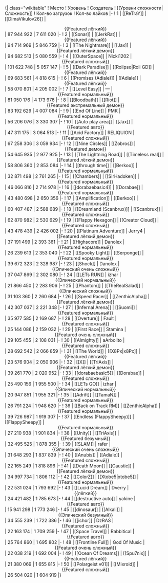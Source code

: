 {| class="wikitable"
! Место
! Уровень
! Создатель
! [[Уровни сложности|Сложность]]
! Кол-во загрузок
! Кол-во лайков
|-
! 1
| [[ReTraY]]
| [[DimaVikulov26]]
| <center>{{Featured лёгкий}}</center>
| 87 944 922
| 7 611 020
|-
! 2
| [[Sonar]]
| [[JerkRat]]
| <center>{{Featured лёгкий}}</center>
| 94 714 969
| 5 846 759
|-
! 3
| [[The Nightmare]]
| [[Jax]]
| <center>{{Featured лёгкий демон}}</center>
| 94 682 513
| 5 080 559
|-
! 4
| [[OuterSpace]]
| Nicki1202
| <center>{{Featured сложный}}</center>
| 101 622 748
| 5 057 147
|-
! 5
| [[Dark Paradise]]
| [[Rolipso|Roli GD]]
| <center>{{Featured лёгкий}}</center>
| 69 683 561
| 4 818 615
|-
! 6
| [[Promises (Adiale)]]
| [[Adiale]]
| <center>{{Featured лёгкий}}</center>
| 58 070 801
| 4 205 002
|-
! 7
| [[Level Easy]]
| —
| <center>{{Featured нормальный}}</center>
| 81 050 176
| 4 173 976
|-
! 8
| [[Bloodbath]]
| [[Riot]]
| <center>{{Featured экстремальный демон}}</center>
| 83 192 629
| 4 007 084
|-
! 9
| [[End Of Line]]
| PMK
| <center>{{Featured нормальный}}</center>
| 56 206 076
| 3 330 307
|-
! 10
| [[Auto play area]]
| [[Jax]]
| <center>{{Featured авто}}</center>
| 47 311 175
| 3 064 513
|-
! 11
| [[Acid Factory]]
| RELIQUION
| <center>{{Featured сложный}}</center>
| 67 258 306
| 3 059 934
|-
! 12
| [[Nine Circles]]
| [[Zobros]]
| <center>{{Featured демон}}</center>
| 54 645 935
| 2 977 925
|-
! 13
| [[The Lightning Road]]
| [[Timeless real]]
| <center>{{Featured лёгкий демон}}</center>
| 58 806 360
| 2 853 084
|-
! 14
| [[through time]]
| [[Berkoo]]
| <center>{{Featured нормальный}}</center>
| 32 871 498
| 2 761 265
|-
! 15
| [[Chambers]]
| [[SirHadoken]]
| <center>{{Featured нормальный}}</center>
| 46 066 816
| 2 714 978
|-
! 16
| [[dorabaebasic4]]
| [[Dorabae]]
| <center>{{Featured нормальный}}</center>
| 43 480 698
| 2 650 356
|-
! 17
| [[Amplification]]
| [[Berkoo]]
| <center>{{Featured сложный}}</center>
| 60 407 487
| 2 588 689
|-
! 18
| [[Dreamland (Scanbrux)]]
| [[Scanbrux]]
| <center>{{Featured сложный}}</center>
| 62 870 982
| 2 530 629
|-
! 19
| [[Flappy Hexagon]]
| [[Creator Cloud]]
| <center>{{Featured сложный}}</center>
| 43 478 439
| 2 426 002
|-
! 20
| [[Platinum Adventure]]
| Jerry4
| <center>{{Featured лёгкий демон}}</center>
| 37 191 499
| 2 393 361
|-
! 21
| [[Highscore]]
| Danolex
| <center>{{Featured нормальный}}</center>
| 26 239 613
| 2 353 040
|-
! 22
| [[Spooky Light]]
| [[Serponge]]
| <center>{{Featured нормальный}}</center>
| 39 672 323
| 2 328 987
|-
! 23
| [[Shock]]
| Danolex
| <center>{{Эпический очень сложный}}</center>
| 37 047 869
| 2 302 080
|-
! 24
| [[LETs  RUN]]
| izhar
| <center>{{Эпический нормальный}}</center>
| 21 866 450
| 2 283 906
|-
! 25
| [[Phantom]]
| [[TheRealSalad]]
| <center>{{Эпический сложный}}</center>
| 31 103 360
| 2 260 684
|-
! 26
| [[Speed Racer]]
| [[ZenthicAlpha]]
| <center>{{Featured лёгкий демон}}</center>
| 42 307 037
| 2 221 348
|-
! 27
| [[Infernal Arena]]
| [[Suomi]]
| <center>{{Featured нормальный}}</center>
| 35 977 585
| 2 169 687
|-
! 28
| [[Overture]]
| Fault
| <center>{{Featured сложный}}</center>
| 25 144 086
| 2 159 032
|-
! 29
| [[First Race]]
| Stamina
| <center>{{Featured очень сложный}}</center>
| 29 105 455
| 2 108 031
|-
! 30
| [[Almighty]]
| aArbolito
| <center>{{Featured сложный}}</center>
| 28 692 542
| 2 066 859
|-
! 31
| [[The World]]
| [[X8Px|x8Px]]
| <center>{{Featured лёгкий}}</center>
| 23 576 904
| 2 050 906
|-
! 32
| [[X]]
| [[TriAxis]]
| <center>{{Featured лёгкий демон}}</center>
| 39 261 770
| 2 020 952
|-
! 33
| [[dorabaebasic5]]
| [[Dorabae]]
| <center>{{Featured сложный}}</center>
| 25 490 156
| 1 955 500
|-
! 34
| [[LETs GO]]
| izhar
| <center>{{Эпический нормальный}}</center>
| 20 947 851
| 1 955 321
|-
! 35
| [[Adrift]]
| [[TamaN]]
| <center>{{Featured нормальный}}</center>
| 26 791 224
| 1 948 620
|-
! 36
| [[Back on Track RM]]
| [[ZenthicAlpha]]
| <center>{{Featured нормальный}}</center>
| 39 726 987
| 1 919 307
|-
! 37
| [[Endless (FlappySheepy)]]
| [[FlappySheepy]]
| <center>{{Featured нормальный}}</center>
| 27 210 938
| 1 901 834
|-
! 38
| [[Unity]]
| [[TriAxis]]
| <center>{{Featured безумный}}</center>
| 32 495 525
| 1 878 355
|-
! 39
| [[SLAM]]
| rafer
| <center>{{Эпический очень сложный}}</center>
| 31 648 293
| 1 837 839
|-
! 40
| [[Anubis]]
| [[Adiale]]
| <center>{{Featured сложный}}</center>
| 22 165 249
| 1 818 896
|-
! 41
| [[Death Moon]]
| [[Caustic]]
| <center>{{Featured лёгкий демон}}</center>
| 34 997 734
| 1 806 112
|-
! 42
| [[ColorZ]]
| [[Xtobe5|xtobe5]]
| <center>{{Featured нормальный}}</center>
| 22 531 024
| 1 793 692
|-
! 43
| [[Lucid Dream]]
| Dverry
| <center>{{лёгкий}}</center>
| 24 421 482
| 1 785 673
|-
! 44
| [[destructive auto]]
| yakine
| <center>{{Featured авто}}</center>
| 15 941 298
| 1 773 246
|-
! 45
| [[dinosaur]]
| [[Alkali]]
| <center>{{Эпический безумный}}</center>
| 34 555 239
| 1 722 386
|-
! 46
| [[ichor]]
| DzRAS
| <center>{{Featured сложный}}</center>
| 22 163 174
| 1 709 259
|-
! 47
| [[Space Travel]]
| Rabbitical
| <center>{{Featured авто}}</center>
| 25 764 860
| 1 695 802
|-
! 48
| [[Frontline Full]]
| God Of Music
| <center>{{Featured очень сложный}}</center>
| 22 038 219
| 1 692 004
|-
! 49
| [[Ocean Of Dreams]]
| [[Spu7nix]]
| <center>{{Featured лёгкий}}</center>
| 21 380 069
| 1 655 815
|-
! 50
| [[Polargeist v01]]
| [[Mixroid]]
| <center>{{Featured сложный}}</center>
| 26 504 020
| 1 604 919
|}